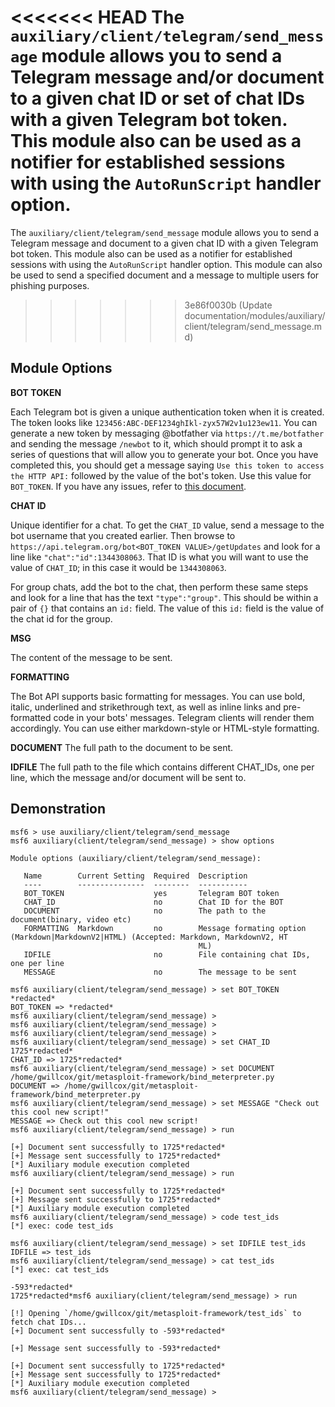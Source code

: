 <<<<<<< HEAD
The `auxiliary/client/telegram/send_message` module allows you to send a Telegram message and/or document to a given chat ID or
set of chat IDs with a given Telegram bot token. This module also can be used as a notifier for established sessions with
using the `AutoRunScript` handler option.
=======
The `auxiliary/client/telegram/send_message` module allows you to send a Telegram message and document to a given chat ID with a given
Telegram bot token. This module also can be used as a notifier for established sessions with using the `AutoRunScript` handler option.
This module can also be used to send a specified document and a message to multiple users for phishing purposes.
>>>>>>> 3e86f0030b (Update documentation/modules/auxiliary/client/telegram/send_message.md)

## Module Options

**BOT TOKEN**

Each Telegram bot is given a unique authentication token when it is created. The token looks like
`123456:ABC-DEF1234ghIkl-zyx57W2v1u123ew11`. You can generate a new token by messaging @botfather via `https://t.me/botfather` and
sending the message `/newbot` to it, which should prompt it to ask a series of questions that will allow you to generate your bot.
Once you have completed this, you should get a message saying `Use this token to access the HTTP API:` followed by the value of the
bot's token. Use this value for `BOT_TOKEN`. If you have any issues, refer to [this document](https://core.telegram.org/bots#6-botfather).

**CHAT ID**

Unique identifier for a chat. To get the `CHAT_ID` value, send a message to the bot username that you created
earlier. Then browse to `https://api.telegram.org/bot<BOT_TOKEN VALUE>/getUpdates`
and look for a line like `"chat":"id":1344308063`. That ID is what you will
want to use the value of `CHAT_ID`; in this case it would be `1344308063`.

For group chats, add the bot to the chat, then perform these same steps and look for a line that has the text `"type":"group"`.
This should be within a pair of `{}` that contains an `id:` field. The value of this `id:` field is the value of the chat id
for the group.

**MSG**

The content of the message to be sent.

**FORMATTING**

The Bot API supports basic formatting for messages. You can use bold, italic, underlined and strikethrough text,
as well as inline links and pre-formatted code in your bots' messages. Telegram clients will render them accordingly.
You can use either markdown-style or HTML-style formatting.

**DOCUMENT**
The full path to the document to be sent.

**IDFILE**
The full path to the file which contains different CHAT_IDs, one per line, which the message and/or document will be sent to.


## Demonstration

```
msf6 > use auxiliary/client/telegram/send_message
msf6 auxiliary(client/telegram/send_message) > show options

Module options (auxiliary/client/telegram/send_message):

   Name        Current Setting  Required  Description
   ----        ---------------  --------  -----------
   BOT_TOKEN                    yes       Telegram BOT token
   CHAT_ID                      no        Chat ID for the BOT
   DOCUMENT                     no        The path to the document(binary, video etc)
   FORMATTING  Markdown         no        Message formating option (Markdown|MarkdownV2|HTML) (Accepted: Markdown, MarkdownV2, HT
                                          ML)
   IDFILE                       no        File containing chat IDs, one per line
   MESSAGE                      no        The message to be sent

msf6 auxiliary(client/telegram/send_message) > set BOT_TOKEN *redacted*
BOT_TOKEN => *redacted*
msf6 auxiliary(client/telegram/send_message) >
msf6 auxiliary(client/telegram/send_message) >
msf6 auxiliary(client/telegram/send_message) >
msf6 auxiliary(client/telegram/send_message) > set CHAT_ID 1725*redacted*
CHAT_ID => 1725*redacted*
msf6 auxiliary(client/telegram/send_message) > set DOCUMENT /home/gwillcox/git/metasploit-framework/bind_meterpreter.py
DOCUMENT => /home/gwillcox/git/metasploit-framework/bind_meterpreter.py
msf6 auxiliary(client/telegram/send_message) > set MESSAGE "Check out this cool new script!"
MESSAGE => Check out this cool new script!
msf6 auxiliary(client/telegram/send_message) > run

[+] Document sent successfully to 1725*redacted*
[+] Message sent successfully to 1725*redacted*
[*] Auxiliary module execution completed
msf6 auxiliary(client/telegram/send_message) > run

[+] Document sent successfully to 1725*redacted*
[+] Message sent successfully to 1725*redacted*
[*] Auxiliary module execution completed
msf6 auxiliary(client/telegram/send_message) > code test_ids
[*] exec: code test_ids

msf6 auxiliary(client/telegram/send_message) > set IDFILE test_ids
IDFILE => test_ids
msf6 auxiliary(client/telegram/send_message) > cat test_ids
[*] exec: cat test_ids

-593*redacted*
1725*redacted*msf6 auxiliary(client/telegram/send_message) > run

[!] Opening `/home/gwillcox/git/metasploit-framework/test_ids` to fetch chat IDs...
[+] Document sent successfully to -593*redacted*

[+] Message sent successfully to -593*redacted*

[+] Document sent successfully to 1725*redacted*
[+] Message sent successfully to 1725*redacted*
[*] Auxiliary module execution completed
msf6 auxiliary(client/telegram/send_message) >
```
